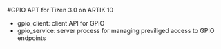 #GPIO APT for Tizen 3.0 on ARTIK 10

* gpio_client: client API for GPIO
* gpio_service: server process for managing previliged access to GPIO endpoints

